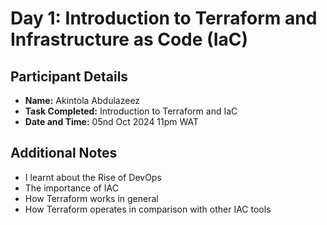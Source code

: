 # Day 1: Introduction to Terraform and Infrastructure as Code (IaC)

## Participant Details
- **Name:** Akintola Abdulazeez
- **Task Completed:** Introduction to Terraform and IaC
- **Date and Time:** 05nd Oct 2024 11pm WAT

## Additional Notes
- I learnt about the Rise of DevOps 
- The importance of IAC
- How Terraform works in general
- How Terraform operates in comparison with other IAC tools
